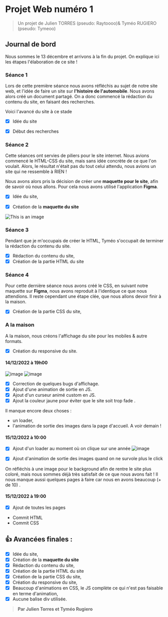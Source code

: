 # Projet Web numéro 1
> Un projet de Julien TORRES (pseudo: Raytoooo)& Tyméo RUGIERO (pseudo: Tymeoo)
## Journal de bord
Nous sommes le 13 décembre et arrivons à la fin du projet.
On explique ici les étapes l'élaboration de ce site !

### Séance 1
Lors de cette première séance nous avons réfléchis au sujet de notre site web, et l'idée de faire un site sur **l'histoire de l'automobile**.
Nous avons alors créé un document partagé. On a donc commencé la rédaction du contenu du site, en faisant des recherches.

Voici l'avancé du site à ce stade

- [x] Idée du site
- [x] Début des recherches


### Séance 2 
Cette séances ont servies de piliers pour le site internet. Nous avions commencé le HTML-CSS du site, mais sans idée concrète de ce que l'on voulait.
Alors, le résultat n'était pas du tout celui attendu, nous avions un site qui ne ressemble à RIEN !

Nous avons alors pris la décision de créer une **maquette pour le site**, afin de savoir où nous allons.
Pour cela nous avons utilisé l'application **Figma**.

- [x] Idée du site,
- [x] Création de la **maquette du site**


![This is an image](https://www.zupimages.net/up/22/50/we0a.png)

### Séance 3
Pendant que je m'occupais de créer le HTML, Tyméo s'occupait de terminer la rédaction du contenu du site.

- [x] Rédaction du contenu du site,
- [x] Création de la partie HTML du site

### Séance 4
Pour cette dernière séance nous avons créé le CSS, en suivant notre maquette sur **Figma**, nous avons reproduit à l'identique ce que nous attendions.
Il reste cependant une étape clée, que nous allons devoir finir à la maison.

- [x] Création de la partie CSS du site,

### A la maison
A la maison, nous créons l'affichage du site pour les mobiles & autre formats. 

- [x] Création du responsive du site.

#### 14/12/2022 à 19h00
![image](https://user-images.githubusercontent.com/99443478/207716517-dde7e28c-6ae7-4c46-84e0-31c3c9a22291.png)
![image](https://user-images.githubusercontent.com/99443478/207717142-802d1b5e-f1d6-45ca-891d-3bb20d3cf8ba.png)

- [x] Correction de quelques bugs d'affichage.
- [x] Ajout d'une animation de sortie en JS.
- [x] Ajout d'un curseur animé custom en JS.
- [x] Ajout la couleur jaune pour éviter que le site soit trop fade .

Il manque encore deux choses : 
- un loader, 
- l'animation de sortie des images dans la page d'accueil.
A voir demain !


#### 15/12/2022 à 10:00
- [x] Ajout d'un loader au moment où on clique sur une année
![image](https://user-images.githubusercontent.com/99443478/207920595-d3c98a90-67d0-4112-b392-1c6c0491b1f9.png)

- [x] Ajout d'animation de sortie des images quand on ne survole plus le click

On réfléchis à une image pour le background afin de rentre le site plus coloré, mais nous sommes déjà très satisfait de ce que nous avons fait !
Il nous manque aussi quelques pages à faire car nous en avons beaucoup (+ de 10) .

#### 15/12/2022 à 19:00
- [x] Ajout de toutes les pages
+ Commit HTML
+ Commit CSS

## :+1: Avancées finales : 
- [x] Idée du site,
- [x] Création de la **maquette du site**
- [x] Rédaction du contenu du site,
- [x] Création de la partie HTML du site
- [x] Création de la partie CSS du site,
- [x] Création du responsive du site,
- [x] Beaucoup d'animations en CSS, le JS complète ce qui n'est pas faisable en terme d'animation,
- [x] Aucune balise div utilisée.

> **Par Julien Torres et Tyméo Rugiero**
